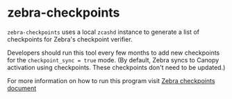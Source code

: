 # zebra-checkpoints

`zebra-checkpoints` uses a local `zcashd` instance to generate a list of checkpoints for Zebra's checkpoint verifier.

Developers should run this tool every few months to add new checkpoints for the `checkpoint_sync = true` mode.
(By default, Zebra syncs to Canopy activation using checkpoints. These checkpoints don't need to be updated.)

For more information on how to run this program visit [Zebra checkpoints document](https://github.com/ZcashFoundation/zebra/tree/main/zebra-consensus/src/checkpoint/README.md)
